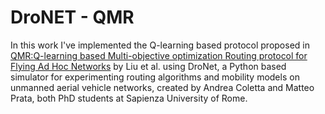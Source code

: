 # DroNET - QMR

In this work I've implemented the Q-learning based protocol proposed in [QMR:Q-learning based Multi-objective optimization Routing protocol for
Flying Ad Hoc Networks](https://www.sciencedirect.com/science/article/pii/S0140366419308278?casa_token=NhWQp9UblrwAAAAA:OjW0zXdRc0zG9DVrI7dEGC58jNk-DYJOZkHObmrgghZVyUJqV62Gc7mUcAVAWdl0flFTsMeI) by Liu et al. using DroNet, a Python based simulator for experimenting routing algorithms and mobility models on unmanned aerial vehicle networks, created by Andrea Coletta and Matteo Prata, both PhD students at Sapienza University of Rome.  

